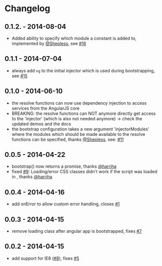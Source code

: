 # Changelog

## 0.1.2. - 2014-08-04
- Added ability to specify which module a constant is added to, implemented by [@Shepless](https://github.com/Shepless), see [#16](https://github.com/philippd/angular-deferred-bootstrap/pull/16)

## 0.1.1 - 2014-07-04
- always add ```ng``` to the initial injector which is used during bootstrapping, see [#15](https://github.com/philippd/angular-deferred-bootstrap/issues/15)

## 0.1.0 - 2014-06-10
- the resolve functions can now use dependency injection to access services from the AngularJS core
- BREAKING: the resolve functions can NOT anymore directly get access to the 'injector' (which is also not needed anymore) -> check the updated demos and the docs
- the bootstrap configuration takes a new argument 'injectorModules' where the modules which should be made available to the resolve functions can be specified, thanks [@Shepless](https://github.com/Shepless), see: [#11](https://github.com/philippd/angular-deferred-bootstrap/pull/11)

## 0.0.5 - 2014-04-22
- bootstrap() now returns a promise, thanks [@harriha](https://github.com/harriha)
- fixed [#9](https://github.com/philippd/angular-deferred-bootstrap/issues/9): Loading/error CSS classes didn't work if the script was loaded in <head>, thanks [@harriha](https://github.com/harriha)

## 0.0.4 - 2014-04-16
- add onError to allow custom error handling, closes [#1](https://github.com/philippd/angular-deferred-bootstrap/issues/1)

## 0.0.3 - 2014-04-15
- remove loading class after angular app is bootstrapped, fixes [#7](https://github.com/philippd/angular-deferred-bootstrap/issues/7)

## 0.0.2 - 2014-04-15
- add support for IE8 ([#8](https://github.com/philippd/angular-deferred-bootstrap/pull/6)), fixes [#5](https://github.com/philippd/angular-deferred-bootstrap/issues/5)
